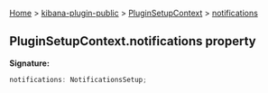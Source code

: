[Home](./index) &gt; [kibana-plugin-public](./kibana-plugin-public.md) &gt; [PluginSetupContext](./kibana-plugin-public.pluginsetupcontext.md) &gt; [notifications](./kibana-plugin-public.pluginsetupcontext.notifications.md)

## PluginSetupContext.notifications property

<b>Signature:</b>

```typescript
notifications: NotificationsSetup;
```
